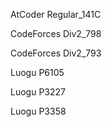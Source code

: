 AtCoder Regular\_141C

CodeForces Div2\_798

CodeForces Div2\_793

Luogu P6105

Luogu P3227

Luogu P3358
